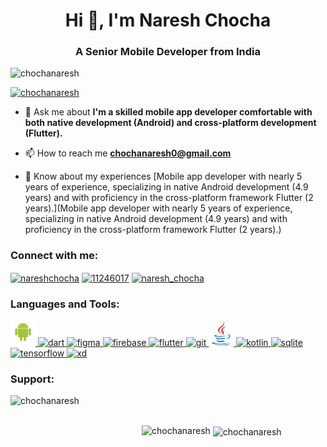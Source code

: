<h1 align="center">Hi 👋, I'm Naresh Chocha</h1>
<h3 align="center">A Senior Mobile Developer from India</h3>

<p align="left"> <img src="https://komarev.com/ghpvc/?username=chochanaresh&label=Profile%20views&color=0e75b6&style=flat" alt="chochanaresh" /> </p>

<p align="left"> <a href="https://github.com/ryo-ma/github-profile-trophy"><img src="https://github-profile-trophy.vercel.app/?username=chochanaresh" alt="chochanaresh" /></a> </p>

- 💬 Ask me about **I'm a skilled mobile app developer comfortable with both native development (Android) and cross-platform development (Flutter).**

- 📫 How to reach me **chochanaresh0@gmail.com**

- 📄 Know about my experiences [Mobile app developer with nearly 5 years of experience, specializing in native Android development (4.9 years) and with proficiency in the cross-platform framework Flutter (2 years).](Mobile app developer with nearly 5 years of experience, specializing in native Android development (4.9 years) and with proficiency in the cross-platform framework Flutter (2 years).)

<h3 align="left">Connect with me:</h3>
<p align="left">
<a href="https://linkedin.com/in/nareshchocha" target="blank"><img align="center" src="https://raw.githubusercontent.com/rahuldkjain/github-profile-readme-generator/master/src/images/icons/Social/linked-in-alt.svg" alt="nareshchocha" height="30" width="40" /></a>
<a href="https://stackoverflow.com/users/11246017" target="blank"><img align="center" src="https://raw.githubusercontent.com/rahuldkjain/github-profile-readme-generator/master/src/images/icons/Social/stack-overflow.svg" alt="11246017" height="30" width="40" /></a>
<a href="https://www.codechef.com/users/naresh_chocha" target="blank"><img align="center" src="https://cdn.jsdelivr.net/npm/simple-icons@3.1.0/icons/codechef.svg" alt="naresh_chocha" height="30" width="40" /></a>
</p>

<h3 align="left">Languages and Tools:</h3>
<p align="left"> <a href="https://developer.android.com" target="_blank" rel="noreferrer"> <img src="https://raw.githubusercontent.com/devicons/devicon/master/icons/android/android-original-wordmark.svg" alt="android" width="40" height="40"/> </a> <a href="https://dart.dev" target="_blank" rel="noreferrer"> <img src="https://www.vectorlogo.zone/logos/dartlang/dartlang-icon.svg" alt="dart" width="40" height="40"/> </a> <a href="https://www.figma.com/" target="_blank" rel="noreferrer"> <img src="https://www.vectorlogo.zone/logos/figma/figma-icon.svg" alt="figma" width="40" height="40"/> </a> <a href="https://firebase.google.com/" target="_blank" rel="noreferrer"> <img src="https://www.vectorlogo.zone/logos/firebase/firebase-icon.svg" alt="firebase" width="40" height="40"/> </a> <a href="https://flutter.dev" target="_blank" rel="noreferrer"> <img src="https://www.vectorlogo.zone/logos/flutterio/flutterio-icon.svg" alt="flutter" width="40" height="40"/> </a> <a href="https://git-scm.com/" target="_blank" rel="noreferrer"> <img src="https://www.vectorlogo.zone/logos/git-scm/git-scm-icon.svg" alt="git" width="40" height="40"/> </a> <a href="https://www.java.com" target="_blank" rel="noreferrer"> <img src="https://raw.githubusercontent.com/devicons/devicon/master/icons/java/java-original.svg" alt="java" width="40" height="40"/> </a> <a href="https://kotlinlang.org" target="_blank" rel="noreferrer"> <img src="https://www.vectorlogo.zone/logos/kotlinlang/kotlinlang-icon.svg" alt="kotlin" width="40" height="40"/> </a> <a href="https://www.sqlite.org/" target="_blank" rel="noreferrer"> <img src="https://www.vectorlogo.zone/logos/sqlite/sqlite-icon.svg" alt="sqlite" width="40" height="40"/> </a> <a href="https://www.tensorflow.org" target="_blank" rel="noreferrer"> <img src="https://www.vectorlogo.zone/logos/tensorflow/tensorflow-icon.svg" alt="tensorflow" width="40" height="40"/> </a> <a href="https://www.adobe.com/products/xd.html" target="_blank" rel="noreferrer"> <img src="https://cdn.worldvectorlogo.com/logos/adobe-xd.svg" alt="xd" width="40" height="40"/> </a> </p>

<h3 align="left">Support:</h3>
<p><a href="https://www.buymeacoffee.com/chochanaresh"> <img align="left" src="https://cdn.buymeacoffee.com/buttons/v2/default-yellow.png" height="50" width="210" alt="chochanaresh" /></a></p><br><br>

<p><img align="left" src="https://github-readme-stats.vercel.app/api/top-langs?username=chochanaresh&show_icons=true&locale=en&layout=compact" alt="chochanaresh" /></p>

<p>&nbsp;<img align="center" src="https://github-readme-stats.vercel.app/api?username=chochanaresh&show_icons=true&locale=en" alt="chochanaresh" /></p>

